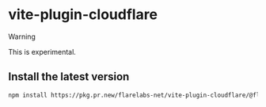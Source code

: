 # vite-plugin-cloudflare

> [!WARNING]
> This is experimental.

## Install the latest version

```bash
npm install https://pkg.pr.new/flarelabs-net/vite-plugin-cloudflare/@flarelabs-net/vite-plugin-cloudflare@main --save-dev
```
